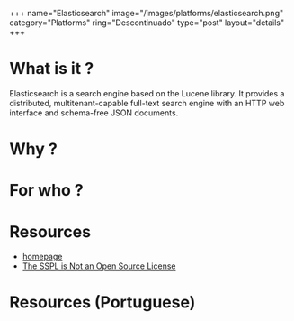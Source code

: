 +++
name="Elasticsearch"
image="/images/platforms/elasticsearch.png"
category="Platforms"
ring="Descontinuado"
type="post"
layout="details"
+++

# What is it ?

Elasticsearch is a search engine based on the Lucene library. It provides a distributed, multitenant-capable full-text search engine with an HTTP web interface and schema-free JSON documents.

# Why ?



# For who ?


# Resources
* [homepage](https://www.elastic.co/)
* [The SSPL is Not an Open Source License](https://opensource.org/node/1099)


# Resources (Portuguese)

